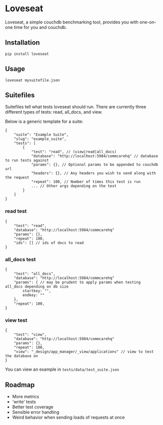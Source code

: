 # Loveseat
Loveseat, a simple couchdb benchmarking tool, provides you with one-on-one time for you and couchdb.

## Installation

```
pip install loveseat
```

## Usage

```
loveseat mysuitefile.json
```

## Suitefiles

Suitefiles tell what tests loveseat should run. There are currently three different types of tests: read, all_docs, and view.

Below is a generic template for a suite:

```
{
    "suite": "Example Suite",
    "slug": "example_suite",
    "tests": [
        {
            "test": "read", // (view|read|all_docs)
            "database": "http://localhost:5984/commcarehq" // database to run tests against
            "params": {}, // Optional params to be appended to couchdb url
            "headers": {}, // Any headers you wish to send along with the request
            "repeat": 100, // Number of times this test is run
            ... // Other args depending on the test
        }
    ]
}

```

### read test

```
{
    "test": "read",
    "database": "http://localhost:5984/commcarehq"
    "params": {},
    "repeat": 100,
    "ids": [] // ids of docs to read
}
```
### all_docs test
```
{
    "test": "all_docs",
    "database": "http://localhost:5984/commcarehq"
    "params": { // may be prudent to apply params when testing all_docs depending on db size
        startkey: "",
        endkey: ""
    },
    "repeat": 100,
}
```
### view test
```
{
    "test": "view",
    "database": "http://localhost:5984/commcarehq"
    "params": {},
    "repeat": 100,
    "view": "_design/app_manager/_view/applications" // view to test the database on
}
```

You can view an example in `tests/data/test_suite.json`

## Roadmap

- More metrics
- 'write' tests
- Better test coverage
- Sensible error handling
- Weird behavior when sending loads of requests at once
